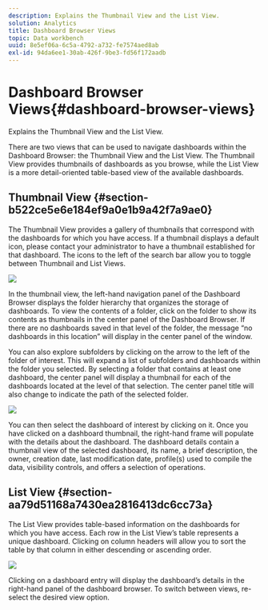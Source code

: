 ```yaml
---
description: Explains the Thumbnail View and the List View.
solution: Analytics
title: Dashboard Browser Views
topic: Data workbench
uuid: 8e5ef06a-6c5a-4792-a732-fe7574aed8ab
exl-id: 94da6ee1-30ab-426f-9be3-fd56f172aadb
---
```

# Dashboard Browser Views{#dashboard-browser-views}

Explains the Thumbnail View and the List View.

There are two views that can be used to navigate dashboards within the Dashboard Browser: the Thumbnail View and the List View. The Thumbnail View provides thumbnails of dashboards as you browse, while the List View is a more detail-oriented table-based view of the available dashboards.

## Thumbnail View {#section-b522ce5e6e184ef9a0e1b9a42f7a9ae0}

The Thumbnail View provides a gallery of thumbnails that correspond with the dashboards for which you have access. If a thumbnail displays a default icon, please contact your administrator to have a thumbnail established for that dashboard. The icons to the left of the search bar allow you to toggle between Thumbnail and List Views.

![](assets/thumbnail.png)

In the thumbnail view, the left-hand navigation panel of the Dashboard Browser displays the folder hierarchy that organizes the storage of dashboards. To view the contents of a folder, click on the folder to show its contents as thumbnails in the center panel of the Dashboard Browser. If there are no dashboards saved in that level of the folder, the message “no dashboards in this location” will display in the center panel of the window.

You can also explore subfolders by clicking on the arrow to the left of the folder of interest. This will expand a list of subfolders and dashboards within the folder you selected. By selecting a folder that contains at least one dashboard, the center panel will display a thumbnail for each of the dashboards located at the level of that selection. The center panel title will also change to indicate the path of the selected folder.

![](assets/choose_a_dashboard2.png)

You can then select the dashboard of interest by clicking on it. Once you have clicked on a dashboard thumbnail, the right-hand frame will populate with the details about the dashboard. The dashboard details contain a thumbnail view of the selected dashboard, its name, a brief description, the owner, creation date, last modification date, profile(s) used to compile the data, visibility controls, and offers a selection of operations.

## List View {#section-aa79d51168a7430ea2816413dc6cc73a}

The List View provides table-based information on the dashboards for which you have access. Each row in the List View’s table represents a unique dashboard. Clicking on column headers will allow you to sort the table by that column in either descending or ascending order.

![](assets/list_view.png)

Clicking on a dashboard entry will display the dashboard’s details in the right-hand panel of the dashboard browser. To switch between views, re-select the desired view option.
